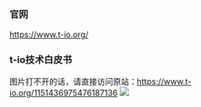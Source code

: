 ### 官网
https://www.t-io.org/

### t-io技术白皮书
图片打不开的话，请直接访问原站：https://www.t-io.org/1151436975476187136
[![](https://res.t-io.org/blog/upload/img/50/8931/1119484/88097537/74541310905/92/194006/t-io技术白皮书.jpg)](https://www.t-io.org/1151436975476187136 "![](https://res.t-io.org/blog/upload/img/50/8931/1119484/88097537/74541310905/92/194006/t-io技术白皮书.jpg)")
